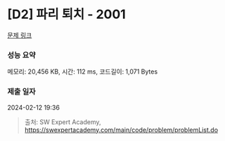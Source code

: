 # [D2] 파리 퇴치 - 2001 

[문제 링크](https://swexpertacademy.com/main/code/problem/problemDetail.do?contestProbId=AV5PzOCKAigDFAUq) 

### 성능 요약

메모리: 20,456 KB, 시간: 112 ms, 코드길이: 1,071 Bytes

### 제출 일자

2024-02-12 19:36



> 출처: SW Expert Academy, https://swexpertacademy.com/main/code/problem/problemList.do